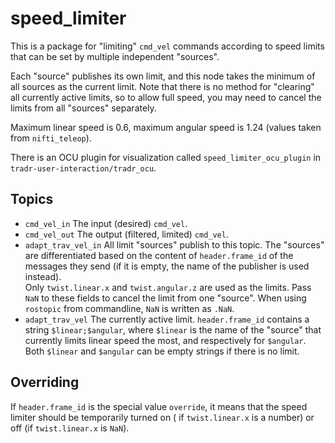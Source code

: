 # speed\_limiter

This is a package for "limiting" `cmd_vel` commands according to speed limits that can be set by multiple independent 
"sources".

Each "source" publishes its own limit, and this node takes the minimum of all sources as the current limit. Note that
there is no method for "clearing" all currently active limits, so to allow full speed, you may need to cancel the 
limits from all "sources" separately.

Maximum linear speed is 0.6, maximum angular speed is 1.24 (values taken from `nifti_teleop`).

There is an OCU plugin for visualization called `speed_limiter_ocu_plugin` in `tradr-user-interaction/tradr_ocu`.

## Topics

- `cmd_vel_in` The input (desired) `cmd_vel`.
- `cmd_vel_out` The output (filtered, limited) `cmd_vel`.
- `adapt_trav_vel_in` All limit "sources" publish to this topic. The "sources" are differentiated based on the content 
  of `header.frame_id` of the messages they send (if it is empty, the name of the publisher is used instead).   
  Only `twist.linear.x` and `twist.angular.z` are used as the limits. 
  Pass `NaN` to these fields to cancel the limit from one "source". 
  When using `rostopic` from commandline, `NaN` is written as `.NaN`.
- `adapt_trav_vel` The currently active limit. `header.frame_id` contains a string `$linear;$angular`, where `$linear`
  is the name of the "source" that currently limits linear speed the most, and respectively for `$angular`.
  Both `$linear` and `$angular` can be empty strings if there is no limit. 
  
## Overriding

If `header.frame_id` is the special value `override`, it means that the speed limiter should be temporarily turned on (
  if `twist.linear.x` is a number) or off (if `twist.linear.x` is `NaN`).